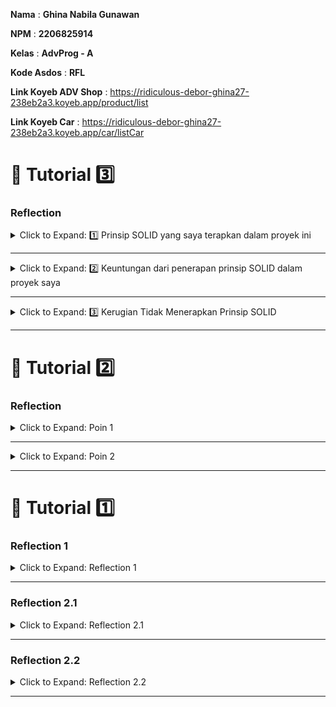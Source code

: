 **Nama**    : **Ghina Nabila Gunawan**

**NPM**     : **2206825914** 

**Kelas**   : **AdvProg - A**

**Kode Asdos**  : **RFL**

**Link Koyeb ADV Shop** : https://ridiculous-debor-ghina27-238eb2a3.koyeb.app/product/list

**Link Koyeb Car**      : https://ridiculous-debor-ghina27-238eb2a3.koyeb.app/car/listCar 

# 🚀 Tutorial 3️⃣

### Reflection

<details>

  <summary>Click to Expand: 1️⃣ Prinsip SOLID yang saya terapkan dalam proyek ini</summary>

#### **SRP (Single Responsibility Principle)**
Dalam modul ini, _class_ `CarServiceImpl` hanya bertanggung jawab atas bisnis logic terkait Car (create, find, update, dan delete Car). 
Penyimpanan data dikelola oleh `CarRepository`, jadi setiap _class_ punya tanggung jawab yang jelas.

#### **OCP (Open/Closed Principle)**
Kode harus **terbuka untuk _extension_, tapi tertutup untuk _modification_**. Saya menerapkan OCP dengan menggunakan _interface_ `CarService`.
Kalau saya ingin menambahkan cara penyimpanan baru, saya bisa membuat implementasi baru tanpa mengubah kode yang sudah ada.

Selain itu, dalam **model data**, saya menerapkan prinsip ini dengan membuat Car sebagai _subclass_ dari Product menggunakan **_inheritance_ (Car _extends_ Product)**.
Dengan cara ini, kalau saya mau menambahkan jenis produk lain (misalnya Truck), saya bisa membuat _subclass_ baru yang inherit Product tanpa harus mengubah struktur Product yang sudah ada.

#### **LSP (Liskov Substitution Principle)**
Saya memastikan bahwa **_subclass_ bisa menggantikan _superclass_ tanpa mengubah perilaku aplikasi**.
Sebelumnya, `Car` punya atribut `carId` yang bisa menyebabkan kebingungan karena `Car` sudah inherit `productId` dari `Product`.
Jadi perbaikannya yaitu `Car` sekarang hanya menggunakan `productId` sebagai identifier, jadi kode lebih konsisten dan mematuhi LSP.

#### **Interface Segregation Principle (ISP)**
ISP belum diterapkan karena _interface_ `CarService` punya semua metode CRUD dalam satu tempat.
Solusinya, menurut saya mungkin bisa dipisahkan jadi dua _interface_ (`ReadOnlyCarService` dan `WritableCarService`) supaya modul hanya bergantung pada metode yang mereka gunakan.

#### **DIP (Dependency Inversion Principle)**
Saya memastikan modul tingkat tinggi (seperti `CarServiceImpl`) tidak langsung bergantung pada modul tingkat rendah (`CarRepository`).
Saya menggunakan **_abstraction (interface)_** untuk menghubungkan `CarServiceImpl` dengan `CarRepository`, jadi implementasi penyimpanan bisa diganti tanpa mengubah logic utama.

</details>

---

<details>

  <summary>Click to Expand: 2️⃣ Keuntungan dari penerapan prinsip SOLID dalam proyek saya</summary>

#### **Lebih mudah dalam _changes_ dan _maintenance_**
Dengan **SRP** dan **OCP**, jika saya ingin mengganti penyimpanan dari _in-memory_ ke _database_, saya cukup membuat implementasi baru tanpa harus mengubah kode utama (`CarServiceImpl`).
Hal ini membuat proyek lebih fleksibel dan lebih mudah untuk dikembangkan kedepannya.

#### **Testing-Friendly**
Dengan menerapkan **DIP**, kode saya bergantung pada _abstraction (interface)_ dan bukan implementasi langsung.
Ini memungkinkan saya menggunakan _mocking_ dalam _testing_ tanpa harus bergantung pada penyimpanan asli. 
Contohnya saya bisa test `CarServiceImpl` dengan **mock dari `CarRepository`**, jadi lebih cepat dan tidak bergantung pada sistem eksternal.

#### **Memudahkan penambahan fitur baru**
Dengan **OCP**, saya bisa menambahkan fitur baru tanpa harus mengubah kode lama.
Contohnya kalau saya ingin menambahkan fitur pencatatan _log_ setiap kali Car diperbarui, saya bisa membuat _decorator_ atau _subclass_ tanpa mengubah `CarServiceImpl`.

#### **Mengurangi ketergantungan antar _class_ (Loose Coupling)**
Dengan menerapkan **DIP** dan **ISP**, saya memastikan bahwa setiap _class_ hanya bergantung pada apa yang benar-benar dibutuhkan.
Contohnya `CarServiceImpl` hanya berkomunikasi dengan `CarRepository` melalui _interface_, bukan langsung ke implementasi penyimpanan tertentu.
Ini membuat _code_ lebih fleksibel karena saya bisa mengganti penyimpanan tanpa mengubah main implementation nya.

</details>

---

<details>

  <summary>Click to Expand: 3️⃣ Kerugian Tidak Menerapkan Prinsip SOLID</summary>

---

#### **Kesulitan dalam Code Maintenance**
Tanpa **Single Responsibility Principle (SRP)**, satu _class_ bisa punya terlalu banyak tanggung jawab.
Contohnya kalau `CarServiceImpl` menangani bisnis logic sekaligus **penyimpanan data**, jadi perubahan dalam cara penyimpanan akan mempengaruhi seluruh _class_.
Akibatnya, kode lebih sulit di-maintain dan lebih rentan terhadap _bug_.

#### **Testing yang lebih sulit dan tidak fleksibel**
Tanpa **Dependency Inversion Principle (DIP)**, _class_ akan langsung bergantung pada implementasi langsung daripada _abstraction_.
Sulit untuk membuat _mocking_ dalam unit testing karena sistem tidak punya fleksibilitas untuk mengganti dependensi dengan yang lebih ringan.
Contohnya kalau `CarServiceImpl` langsung bergantung pada `CarRepository`, maka dalam testing saya harus menggunakan `CarRepository` asli, bukan _mock_ atau _fake repository_, yang membuat testing lebih kompleks.

#### **Menambah Fitur Baru Jadi Lebih Sulit**
Tanpa **Open/Closed Principle (OCP)**, setiap kali ada fitur baru, saya harus mengubah kode lama.
Hal ini bisa menyebabkan banyak ** bug yang muncul setelah perubahan**.
Contohnya kalau saya mau menambahkan **logging setiap kali Car diperbarui**, saya harus mengedit `CarServiceImpl`, bukannya cukup menambahkan _decorator_ atau _subclass_.

#### **Ketergantungan antar class (_Tight Coupling_)**
Tanpa **Liskov Substitution Principle (LSP)** dan **Interface Segregation Principle (ISP)**, _class_ jadi **terlalu saling bergantung**, yang menyulitkan perubahan atau _improvement_ bagian tertentu tanpa merusak keseluruhan sistem.
Contohnya kalau saya ingin mengganti cara penyimpanan dari _in-memory_ ke _database_, saya mungkin perlu mengubah banyak bagian kode yang sebelumnya bergantung pada implementasi tertentu.

#### **Kode yang berantakan dan banyak duplikasi**
Tanpa **SRP** dan **ISP**, banyak kode **duplikat** yang tersebar.
Dampaknya pastinya yaitu nanti akan sulit untuk menemukan dan memperbaiki bug, lalu setiap perubahan harus dilakukan di banyak tempat sekaligus, serta risiko ketidakkonsistenan data dalam aplikasi meningkat.

#### **Bergantung pada satu Implementasi**
Tanpa **DIP**, sistem terlalu bergantung pada satu sistem tertentu, membuat **perubahan atau _improvement_** jadi lebih sulit.
Contohnya kalau saya ingin mengganti cara penyimpanan dari `CarRepository` ke layanan eksternal, saya harus memodifikasi semua bagian kode yang menggunakan `CarRepository`, padahal cukup mengganti implementasi di satu tempat saja.

</details>

---

# 🚀 Tutorial 2️⃣

### Reflection

<details>

  <summary>Click to Expand: Poin 1</summary>

Selama pengerjaan _exercise_ ini, ada beberapa masalah _code quality_ yang berhasil saya perbaiki, yaitu:

- Saya menghapus beberapa _import_ yang tidak digunakan dalam kode, seperti `java.util.ArrayList` dan `java.util.Iterator`. Masalah ini biasanya muncul karena adanya *import* yang tidak terpakai dalam _class_ yang bisa merusak implementasi _clean code_ .

- Ada _warning_ terkait penggunaan `{}` yang hilang pada beberapa *if statements* dan _loop_. Saya menambahkan `{}` untuk meningkatkan _code readability_ dan memastikan bahwa aturan ini mengikuti _best practices_ untuk menjaga _maintainability_.

- _Warning_ di _class_ `EshopApplication` yang punya _public constructor_ walaupun hanya berisi _static method_. Karena `EshopApplication` berfungsi sebagai _main class_, saya tidak menggunakan _private constructor_, tapi saya menambahkan `@SuppressWarnings("PMD.UseUtilityClass")` untuk memastikan _class_ EshopApplication tetap bisa berfungsi sebagai _entry point_ app Spring Boot tanpa masalah dengan _utility class warning_.


</details>

---

<details>

  <summary>Click to Expand: Poin 2</summary>

Setelah mengimplementasikan _pipeline_ CI/CD, saya merasa proses yang ada sudah memenuhi definisi dari **Continuous Integration (CI)** dan **Continuous Deployment (CD)** yang diajarkan di kelas. 

- Proses **CI** di atas sudah mencakup otomatisasi dalam menjalankan *test suites* setiap kali ada perubahan kode (_push_ ke _branch_ atau _merge pull request_). Hal ini memastikan _code quality_ bisa langsung dianalisis melalui _analysis tool_ (saya menggunakan **PMD**) yang digunakan dalam _workflow_.

- Setelah _code_ berhasil melewati proses CI, _pipeline_ langsung meng-_deploy_ aplikasi ke **PaaS** (saya menggunakan **Koyeb**) dengan mekanisme _**auto-deploy**_ berbasis **Docker**. Jadi setiap perubahan kode yang lolos tes akan langsung tersedia di _automated production pipeline_, ini merupakan inti dari implementasi **CD**.

- Selain itu, saya juga menggunakan **Scorecard** untuk melakukan **_security analysis_** sebagai bagian dari proses CI, hal ini membantu untuk memastikan bahwa semua kode yang di-_deploy_ memenuhi standar keamanan tertentu.
- Saya juga memanfaatkan GitHub Actions untuk mengintegrasikan _testing_, _code analysis_, dan _auto-deployment_ untuk memastikan bahwa app selalu siap untuk otomatis di-_deploy_ ke server produksi setiap kali ada perubahan yang di-_push_ ke _repo_.

</details>

---

# 🚀 Tutorial 1️⃣

### Reflection 1

<details>
  <summary>Click to Expand: Reflection 1</summary>

Dalam mengembangkan dua fitur baru di aplikasi ini, saya berusaha menerapkan prinsip **Clean Code** supaya _code_ tidak hanya bekerja dengan baik, tapi juga mudah dibaca dan dikembangkan nantinya. Menurut saya salah satu yang paling penting adalah **penamaan yang jelas dan deskriptif**.
Misalnya, saya memberi nama field seperti `nameField` dan `quantityField` yang jelas menunjukkan elemen apa yang dimaksud. Saya juga memperhatikan keterbacaan kode. 
Prinsip **Single Responsibility Principle (SRP)** juga saya terapkan di sini. Contohnya method _testing_ seperti `userCanCreateProduct` hanya berfokus pada pengujian fitur pembuatan produk.
Di bagian **validasi input**, saya pastikan _input_ yang diterima dari _user_ sudah divalidasi, seperti memastikan **jumlah produk tidak negatif**. 
Selain itu, dalam _code_ _testing_ **Selenium**, saya juga pakai `WebDriverWait` untuk menunggu elemen muncul di halaman sebelum interaksi dilakukan. Ini penting untuk menghindari error akibat elemen yang belum semuanya dimuat.
Namun, tentu ada beberapa bagian yang bisa diperbaiki. Misalnya, dalam pengaturan **baseUrl**, baiknya kalau URL tidak di-_hardcode_, tapi menggunakan properti dari file konfigurasi Spring (`application.properties` atau `application.yml`) yang mungkin akan lebih mempermudah pengelolaan URL di berbagai environment.

</details>

---

### Reflection 2.1

<details>
  <summary>Click to Expand: Reflection 2.1</summary>

Saya memilih untuk menggunakan **Spring Boot** di bagian _backend_ dan **Thymeleaf** di bagian _frontend_ karena keduanya memberikan kemudahan pengembangan.  
Dengan **Spring Boot**, saya bisa lebih fokus ke bisnis *logic* dan _testing_ tanpa khawatir konfigurasi _server_ yang rumit. Selain itu, kalau aplikasi berkembang jadi lebih besar, Spring Boot memudahkan untuk menerapkan arsitektur **microservices**, yang memungkinkan kita membangun aplikasi yang lebih _scalable_. 
Untuk bagian _frontend_, saya menggunakan **Thymeleaf** karena bisa mempermudah pengikatan data antara _backend_ dan elemen HTML. Dengan **Thymeleaf**, tampilan aplikasi jadi dinamis dan bisa diperbarui dengan mudah, karena data dari model bisa langsung dihubungkan dengan elemen HTML.

</details>

---

### Reflection 2.2

<details>
  <summary>Click to Expand: Reflection 2.2</summary>

Berikutnya, saya pilih menggunakan **Selenium WebDriver** untuk _functional testing_. Dengan Selenium, saya bisa mengotomatisasi pengujian interaksi _user_ di halaman web. Jadi, bukan hanya _backend_ yang diuji, tapi juga alur interaksi di _frontend_ yang memastikan aplikasi berjalan sesuai ekspektasi _user_.

</details>

---

